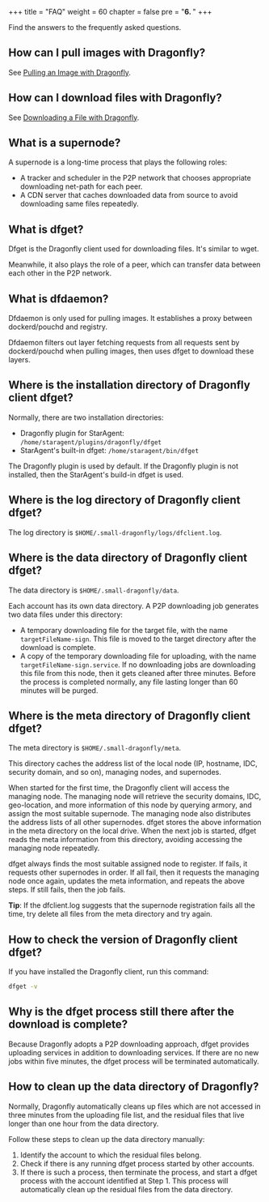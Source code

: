 +++
title = "FAQ"
weight = 60
chapter = false
pre = "<b>6. </b>"
+++

Find the answers to the frequently asked questions.
<!--more-->

## How can I pull images with Dragonfly?

See [Pulling an Image with Dragonfly](https://d7y.io/quick_start/#pulling-an-image-with-dragonfly).

## How can I download files with Dragonfly?

See [Downloading a File with Dragonfly](https://d7y.io/quick_start/#downloading-a-file-with-dragonfly).

## What is a supernode?

A supernode is a long-time process that plays the following roles:

- A tracker and scheduler in the P2P network that chooses appropriate downloading net-path for each peer.
- A CDN server that caches downloaded data from source to avoid downloading same files repeatedly.

## What is dfget?

Dfget is the Dragonfly client used for downloading files. It's similar to wget.

Meanwhile, it also plays the role of a peer, which can transfer data between each other in the P2P network.

## What is dfdaemon?

Dfdaemon is only used for pulling images. It establishes a proxy between dockerd/pouchd and registry.

Dfdaemon filters out layer fetching requests from all requests sent by dockerd/pouchd when pulling images, then uses dfget to download these layers.

## Where is the installation directory of Dragonfly client dfget?

Normally, there are two installation directories:

- Dragonfly plugin for StarAgent: `/home/staragent/plugins/dragonfly/dfget`
- StarAgent's built-in dfget: `/home/staragent/bin/dfget`

The Dragonfly plugin is used by default. If the Dragonfly plugin is not installed, then the StarAgent's build-in dfget is used.

## Where is the log directory of Dragonfly client dfget?

The log directory is `$HOME/.small-dragonfly/logs/dfclient.log`.

## Where is the data directory of Dragonfly client dfget?

The data directory is `$HOME/.small-dragonfly/data`.

Each account has its own data directory. A P2P downloading job generates two data files under this directory:

- A temporary downloading file for the target file, with the name `targetFileName-sign`. This file is moved to the target directory after the download is complete.
- A copy of the temporary downloading file for uploading, with the name `targetFileName-sign.service`. If no downloading jobs are downloading this file from this node, then it gets cleaned after three minutes. Before the process is completed normally, any file lasting longer than 60 minutes will be purged.

## Where is the meta directory of Dragonfly client dfget?

The meta directory is `$HOME/.small-dragonfly/meta`.

This directory caches the address list of the local node (IP, hostname, IDC, security domain, and so on), managing nodes, and supernodes.

When started for the first time, the Dragonfly client will access the managing node. The managing node will retrieve the security domains, IDC, geo-location, and more information of this node by querying armory, and assign the most suitable supernode. The managing node also distributes the address lists of all other supernodes. dfget stores the above information in the meta directory on the local drive. When the next job is started, dfget reads the meta information from this directory, avoiding accessing the managing node repeatedly.

dfget always finds the most suitable assigned node to register. If fails, it requests other supernodes in order. If all fail, then it requests the managing node once again, updates the meta information, and repeats the above steps. If still fails, then the job fails.

**Tip**: If the dfclient.log suggests that the supernode registration fails all the time, try delete all files from the meta directory and try again.

## How to check the version of Dragonfly client dfget?

If you have installed the Dragonfly client, run this command:

```bash
dfget -v
```

## Why is the dfget process still there after the download is complete?

Because Dragonfly adopts a P2P downloading approach, dfget provides uploading services in addition to downloading services. If there are no new jobs within five minutes, the dfget process will be terminated automatically.

## How to clean up the data directory of Dragonfly?

Normally, Dragonfly automatically cleans up files which are not accessed in three minutes from the uploading file list, and the residual files that live longer than one hour from the data directory.

Follow these steps to clean up the data directory manually:

1. Identify the account to which the residual files belong.
2. Check if there is any running dfget process started by other accounts.
3. If there is such a process, then terminate the process, and start a dfget process with the account identified at Step 1. This process will automatically clean up the residual files from the data directory.
